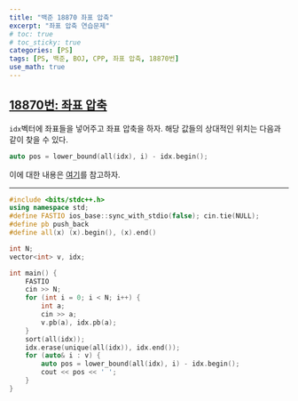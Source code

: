 ```yaml
---
title: "백준 18870 좌표 압축"
excerpt: "좌표 압축 연습문제"
# toc: true
# toc_sticky: true
categories: [PS]
tags: [PS, 백준, BOJ, CPP, 좌표 압축, 18870번]
use_math: true
---
```


## [18870번: 좌표 압축](https://www.acmicpc.net/problem/18870)
  


`idx`벡터에 좌표들을 넣어주고 좌표 압축을 하자. 해당 값들의 상대적인 위치는 다음과 같이 찾을 수 있다.

```cpp
auto pos = lower_bound(all(idx), i) - idx.begin();
```

  
  
이에 대한 내용은 [여기](https://sys09270883.github.io/algorithm/28/)를 참고하자.


---

```cpp
#include <bits/stdc++.h>
using namespace std;
#define FASTIO ios_base::sync_with_stdio(false); cin.tie(NULL);
#define pb push_back
#define all(x) (x).begin(), (x).end()

int N;
vector<int> v, idx;

int main() {
    FASTIO
    cin >> N;
    for (int i = 0; i < N; i++) {
        int a;
        cin >> a;
        v.pb(a), idx.pb(a);
    }
    sort(all(idx));
    idx.erase(unique(all(idx)), idx.end());
    for (auto& i : v) {
        auto pos = lower_bound(all(idx), i) - idx.begin();
        cout << pos << ' ';
    }
}
```
  
<br>
<br>